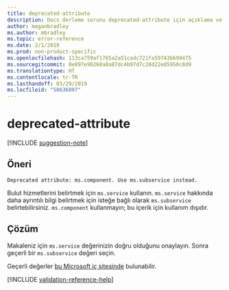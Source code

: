 ```yaml
---
title: deprecated-attribute
description: Docs derleme sorunu deprecated-attribute için açıklama ve çözünürlük
author: meganbradley
ms.author: mbradley
ms.topic: error-reference
ms.date: 2/1/2019
ms.prod: non-product-specific
ms.openlocfilehash: 113ca759af1765a2a51cadc721fa59743b699475
ms.sourcegitcommit: 8e897e90268a8a87dc4b97d7c28d22ed5950c8d9
ms.translationtype: HT
ms.contentlocale: tr-TR
ms.lasthandoff: 03/29/2019
ms.locfileid: "58636897"
---
```

# <a name="deprecated-attribute"></a>deprecated-attribute

[!INCLUDE [suggestion-note](includes/suggestion-note.md)]

## <a name="suggestion"></a>Öneri

`Deprecated attribute: ms.component. Use ms.subservice instead.`

Bulut hizmetlerini belirtmek için `ms.service` kullanın. `ms.service` hakkında daha ayrıntılı bilgi belirtmek için isteğe bağlı olarak `ms.subservice` belirtebilirsiniz. `ms.component` kullanmayın; bu içerik için kullanım dışıdır.

## <a name="resolution"></a>Çözüm

Makaleniz için `ms.service` değerinizin doğru olduğunu onaylayın. Sonra geçerli bir `ms.subservice` değeri seçin.

Geçerli değerler [bu Microsoft iç sitesinde](https://docsmetadatatool.azurewebsites.net/allowlists) bulunabilir.

<!--make sure to add this file to your includes folder and verify the path-->
[!INCLUDE [validation-reference-help](includes/validation-reference-help.md)]
